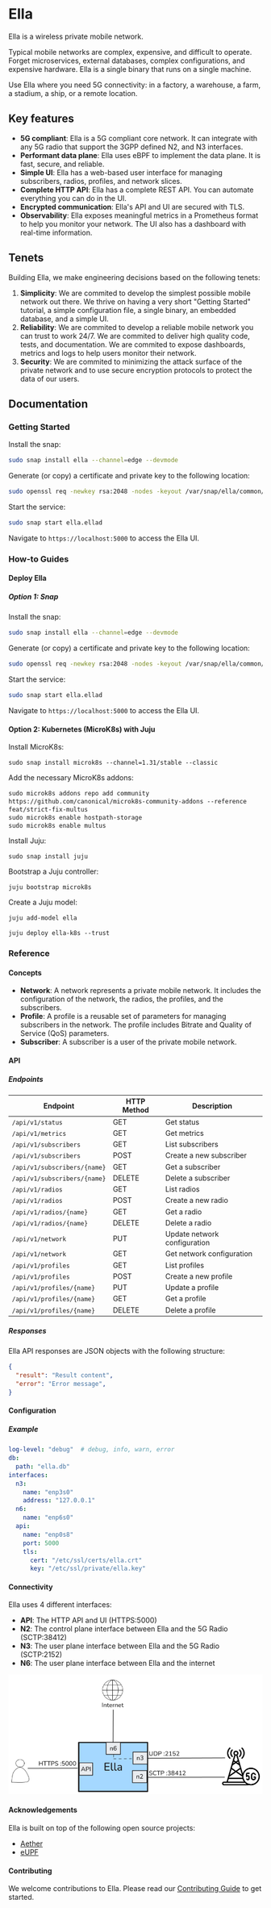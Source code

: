 # Ella

Ella is a wireless private mobile network.

Typical mobile networks are complex, expensive, and difficult to operate. Forget microservices, external databases, complex configurations, and expensive hardware. Ella is a single binary that runs on a single machine.

Use Ella where you need 5G connectivity: in a factory, a warehouse, a farm, a stadium, a ship, or a remote location.

## Key features

* **5G compliant**: Ella is a 5G compliant core network. It can integrate with any 5G radio that support the 3GPP defined N2, and N3 interfaces.
* **Performant data plane**: Ella uses eBPF to implement the data plane. It is fast, secure, and reliable.
* **Simple UI**: Ella has a web-based user interface for managing subscribers, radios, profiles, and network slices.
* **Complete HTTP API**: Ella has a complete REST API. You can automate everything you can do in the UI.
* **Encrypted communication**: Ella's API and UI are secured with TLS.
* **Observability**: Ella exposes meaningful metrics in a Prometheus format to help you monitor your network. The UI also has a dashboard with real-time information.

## Tenets

Building Ella, we make engineering decisions based on the following tenets:
1. **Simplicity**: We are commited to develop the simplest possible mobile network out there. We thrive on having a very short "Getting Started" tutorial, a simple configuration file, a single binary, an embedded database, and a simple UI.
2. **Reliability**: We are commited to develop a reliable mobile network you can trust to work 24/7. We are commited to deliver high quality code, tests, and documentation. We are commited to expose dashboards, metrics and logs to help users monitor their network.
3. **Security**: We are commited to minimizing the attack surface of the private network and to use secure encryption protocols to protect the data of our users.

## Documentation

### Getting Started

Install the snap:

```bash
sudo snap install ella --channel=edge --devmode
```

Generate (or copy) a certificate and private key to the following location:
```bash
sudo openssl req -newkey rsa:2048 -nodes -keyout /var/snap/ella/common/key.pem -x509 -days 1 -out /var/snap/ella/common/cert.pem -subj "/CN=example.com"
```

Start the service:
```bash
sudo snap start ella.ellad
```

Navigate to `https://localhost:5000` to access the Ella UI.

### How-to Guides

#### Deploy Ella

##### Option 1: Snap

Install the snap:

```bash
sudo snap install ella --channel=edge --devmode
```

Generate (or copy) a certificate and private key to the following location:

```bash
sudo openssl req -newkey rsa:2048 -nodes -keyout /var/snap/ella/common/key.pem -x509 -days 1 -out /var/snap/ella/common/cert.pem -subj "/CN=example.com"
```

Start the service:
```bash
sudo snap start ella.ellad
```

Navigate to `https://localhost:5000` to access the Ella UI.

#### Option 2: Kubernetes (MicroK8s) with Juju

Install MicroK8s:

```shell
sudo snap install microk8s --channel=1.31/stable --classic
```

Add the necessary MicroK8s addons:

```shell
sudo microk8s addons repo add community https://github.com/canonical/microk8s-community-addons --reference feat/strict-fix-multus
sudo microk8s enable hostpath-storage
sudo microk8s enable multus
```

Install Juju:

```shell
sudo snap install juju
```

Bootstrap a Juju controller:

```shell
juju bootstrap microk8s
```

Create a Juju model:

```shell
juju add-model ella
```

```shell
juju deploy ella-k8s --trust
```

### Reference

#### Concepts

- **Network**: A network represents a private mobile network. It includes the configuration of the network, the radios, the profiles, and the subscribers.
- **Profile**: A profile is a reusable set of parameters for managing subscribers in the network. The profile includes Bitrate and Quality of Service (QoS) parameters.
- **Subscriber**: A subscriber is a user of the private mobile network.

#### API

##### Endpoints

| Endpoint                     | HTTP Method | Description                  |
| ---------------------------- | ----------- | ---------------------------- |
| `/api/v1/status`             | GET         | Get status                   |
| `/api/v1/metrics`            | GET         | Get metrics                  |
| `/api/v1/subscribers`        | GET         | List subscribers             |
| `/api/v1/subscribers`        | POST        | Create a new subscriber      |
| `/api/v1/subscribers/{name}` | GET         | Get a subscriber             |
| `/api/v1/subscribers/{name}` | DELETE      | Delete a subscriber          |
| `/api/v1/radios`             | GET         | List radios                  |
| `/api/v1/radios`             | POST        | Create a new radio           |
| `/api/v1/radios/{name}`      | GET         | Get a radio                  |
| `/api/v1/radios/{name}`      | DELETE      | Delete a radio               |
| `/api/v1/network`            | PUT         | Update network configuration |
| `/api/v1/network`            | GET         | Get network configuration    |
| `/api/v1/profiles`           | GET         | List profiles                |
| `/api/v1/profiles`           | POST        | Create a new profile         |
| `/api/v1/profiles/{name}`    | PUT         | Update a profile             |
| `/api/v1/profiles/{name}`    | GET         | Get a profile                |
| `/api/v1/profiles/{name}`    | DELETE      | Delete a profile             |

##### Responses

Ella API responses are JSON objects with the following structure:

```json
{
  "result": "Result content",
  "error": "Error message",
}
```

#### Configuration

##### Example

```yaml
log-level: "debug"  # debug, info, warn, error
db:
  path: "ella.db"
interfaces: 
  n3: 
    name: "enp3s0"
    address: "127.0.0.1"
  n6:
    name: "enp6s0"
  api:
    name: "enp0s8"
    port: 5000
    tls:
      cert: "/etc/ssl/certs/ella.crt"
      key: "/etc/ssl/private/ella.key"
```

#### Connectivity

Ella uses 4 different interfaces:

- **API**: The HTTP API and UI (HTTPS:5000)
- **N2**: The control plane interface between Ella and the 5G Radio (SCTP:38412)
- **N3**: The user plane interface between Ella and the 5G Radio (SCTP:2152)
- **N6**: The user plane interface between Ella and the internet

![Connectivity](connectivity.png)

#### Acknowledgements

Ella is built on top of the following open source projects:
- [Aether](https://aetherproject.org/)
- [eUPF](https://github.com/edgecomllc/eupf)

#### Contributing

We welcome contributions to Ella. Please read our [Contributing Guide](CONTRIBUTING.md) to get started.
